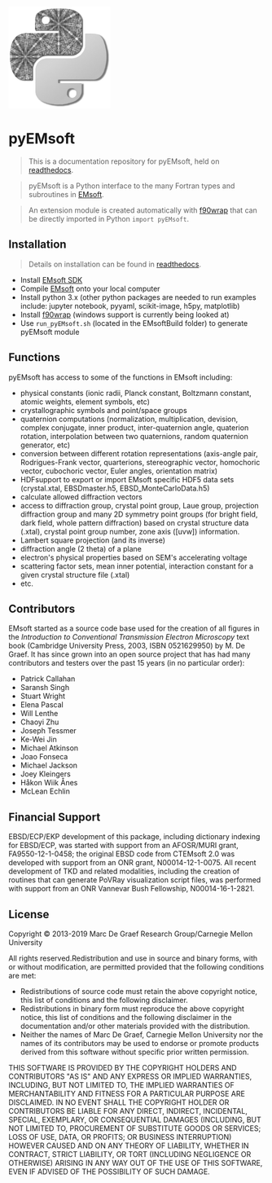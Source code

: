 <img src="icon.png" width="200" height="200">

# pyEMsoft

> This is a documentation repository for pyEMsoft, held on 
[readthedocs](https://pyemsoftreadthedocs.readthedocs.io/en/latest/index.html). 

> pyEMsoft is a Python interface to the many Fortran types and subroutines in 
[EMsoft](https://github.com/EMsoft-org/EMsoft).

> An extension module is created automatically with [f90wrap](https://github.com/marcdegraef/f90wrap) that can be directly imported in Python `import pyEMsoft`.

## Installation

> Details on installation can be found in [readthedocs](https://pyemsoftreadthedocs.readthedocs.io/en/latest/Installation.html).

- Install [EMsoft SDK](https://github.com/EMsoft-org/EMsoftSuperbuild)
- Compile [EMsoft](https://github.com/EMsoft-org/EMsoft) onto your local computer
- Install python 3.x (other python packages are needed to run examples include: jupyter notebook, pyyaml, scikit-image, h5py, matplotlib)
- Install [f90wrap](https://github.com/marcdegraef/f90wrap) (windows support is currently being looked at)
- Use `run_pyEMsoft.sh` (located in the EMsoftBuild folder) to generate pyEMsoft module


## Functions

pyEMsoft has access to some of the functions in EMsoft including:

- physical constants (ionic radii, Planck constant, Boltzmann constant, atomic weights, element symbols, etc)
- crystallographic symbols and point/space groups
- quaternion computations (normalization, multiplication, devision, complex conjugate, inner product, inter-quaternion angle, quaterion rotation, interpolation between two quaternions, random quaternion generator, etc)
- conversion between different rotation representations (axis-angle pair, Rodrigues-Frank vector, quarterions, stereographic vector, homochoric vector, cubochoric vector, Euler angles, orientation matrix)
- HDFsupport to export or import EMsoft specific HDF5 data sets (crystal.xtal, EBSDmaster.h5, EBSD_MonteCarloData.h5)
- calculate allowed diffraction vectors
- access to diffraction group, crystal point group, Laue group, projection diffraction group and many 2D symmetry point groups (for bright field, dark field, whole pattern diffraction) based on crystal structure data (.xtal), crystal point group number, zone axis ([uvw]) information.
- Lambert square projection (and its inverse)
- diffraction angle (2 theta) of a plane
- electron's physical properties based on SEM's accelerating voltage
- scattering factor sets, mean inner potential, interaction constant for a given crystal structure file (.xtal)
- etc.

## Contributors

EMsoft started as a source code base used for the creation of all figures in the *Introduction to Conventional Transmission Electron Microscopy* text book (Cambridge University Press, 2003, ISBN 0521629950) by M. De Graef.  It has since grown into an open source project that has had many contributors and testers over the past 15 years (in no particular order):

- Patrick Callahan
- Saransh Singh
- Stuart Wright
- Elena Pascal
- Will Lenthe
- Chaoyi Zhu
- Joseph Tessmer
- Ke-Wei Jin
- Michael Atkinson
- Joao Fonseca
- Michael Jackson
- Joey Kleingers
- Håkon Wiik Ånes
- McLean Echlin

## Financial Support

EBSD/ECP/EKP development of this package, including dictionary indexing for EBSD/ECP, was started with support from 
an AFOSR/MURI grant, FA9550-12-1-0458; the original EBSD code from CTEMsoft 2.0 was developed with support from 
an ONR grant, N00014-12-1-0075. All recent development of TKD and related modalities, including the creation of 
routines that can generate PoVRay visualization script files, was performed with support from an ONR Vannevar Bush 
Fellowship, N00014-­16-­1-­2821.

## License

Copyright © 2013-2019
Marc De Graef Research Group/Carnegie Mellon University

All rights reserved.Redistribution and use in source and binary forms, with or without modification, are 
permitted provided that the following conditions are met:

- Redistributions of source code must retain the above copyright notice, this list of conditions and the following disclaimer.
- Redistributions in binary form must reproduce the above copyright notice, this list of conditions and the following disclaimer in the documentation and/or other materials provided with the distribution.
- Neither the names of Marc De Graef, Carnegie Mellon University nor the names of its contributors may be used to endorse or promote products derived from this software without specific prior written permission.

THIS SOFTWARE IS PROVIDED BY THE COPYRIGHT HOLDERS AND CONTRIBUTORS "AS IS" AND ANY EXPRESS OR IMPLIED WARRANTIES, 
INCLUDING, BUT NOT LIMITED TO, THE IMPLIED WARRANTIES OF MERCHANTABILITY AND FITNESS FOR A PARTICULAR PURPOSE ARE 
DISCLAIMED. IN NO EVENT SHALL THE COPYRIGHT HOLDER OR CONTRIBUTORS BE LIABLE FOR ANY DIRECT, INDIRECT, INCIDENTAL,
SPECIAL, EXEMPLARY, OR CONSEQUENTIAL DAMAGES (INCLUDING, BUT NOT LIMITED TO, PROCUREMENT OF SUBSTITUTE GOODS OR 
SERVICES; LOSS OF USE, DATA, OR PROFITS; OR BUSINESS INTERRUPTION) HOWEVER CAUSED AND ON ANY THEORY OF LIABILITY,
WHETHER IN CONTRACT, STRICT LIABILITY, OR TORT (INCLUDING NEGLIGENCE OR OTHERWISE) ARISING IN ANY WAY OUT OF THE 
USE OF THIS SOFTWARE, EVEN IF ADVISED OF THE POSSIBILITY OF SUCH DAMAGE.